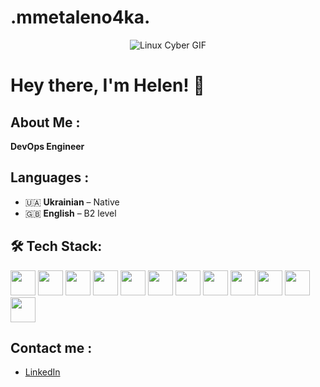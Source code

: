 # .mmetaleno4ka.

<p align="center">
  <img src="https://media.tenor.com/SgXGawF2YvYAAAAC/linux-computer-os.gif" alt="Linux Cyber GIF"/>
</p>

# Hey there, I'm Helen! 👋

## About Me :
**DevOps Engineer**

## Languages :
- 🇺🇦 **Ukrainian** – Native
- 🇬🇧 **English** – B2 level

## 🛠 Tech Stack:

<p align="left">
  <img height="40" src="https://cdn.jsdelivr.net/gh/devicons/devicon/icons/git/git-original.svg" />
  <img height="40" src="https://cdn.jsdelivr.net/gh/devicons/devicon/icons/linux/linux-original.svg" />
  <img height="40" src="https://cdn.jsdelivr.net/gh/devicons/devicon/icons/amazonwebservices/amazonwebservices-original.svg" />
  <img height="40" src="https://cdn.jsdelivr.net/gh/devicons/devicon/icons/python/python-original.svg" />
  <img height="40" src="https://cdn.jsdelivr.net/gh/devicons/devicon/icons/docker/docker-original.svg" />
  <img height="40" src="https://cdn.jsdelivr.net/gh/devicons/devicon/icons/mysql/mysql-original.svg" />
  <img height="40" src="https://cdn.jsdelivr.net/gh/devicons/devicon/icons/mongodb/mongodb-original.svg" />
  <img height="40" src="https://cdn.jsdelivr.net/gh/devicons/devicon/icons/terraform/terraform-original.svg" />
  <img height="40" src="https://cdn.jsdelivr.net/gh/devicons/devicon/icons/ansible/ansible-original.svg" />
  <img height="40" src="https://cdn.jsdelivr.net/gh/devicons/devicon/icons/bash/bash-original.svg" />
  <img height="40" src="https://cdn.jsdelivr.net/gh/devicons/devicon/icons/grafana/grafana-original.svg" />
  <img height="40" src="https://cdn.jsdelivr.net/gh/devicons/devicon/icons/vagrant/vagrant-original.svg" />
</p>


## Contact me :
- [LinkedIn](www.linkedin.com/in/helenviaznikova)
